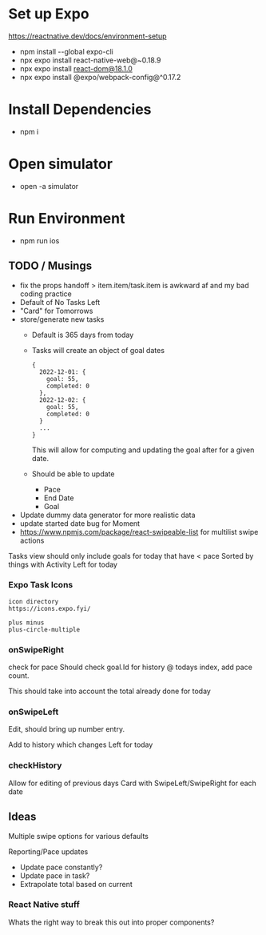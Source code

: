 # Set up Expo
https://reactnative.dev/docs/environment-setup

* npm install --global expo-cli
* npx expo install react-native-web@~0.18.9 
* npx expo install react-dom@18.1.0
* npx expo install @expo/webpack-config@^0.17.2

# Install Dependencies
* npm i

# Open simulator
* open -a simulator

# Run Environment
* npm run ios

## TODO / Musings

* fix the props handoff > item.item/task.item is awkward af and my bad coding practice
* Default of No Tasks Left
* "Card" for Tomorrows
* store/generate new tasks
  * Default is 365 days from today
  * Tasks will create an object of goal dates
      
      ```
      {
        2022-12-01: {
          goal: 55,
          completed: 0
        },
        2022-12-02: {
          goal: 55,
          completed: 0
        }
        ...
      }
      ```
    This will allow for computing and updating the goal after for a given date.
  * Should be able to update
    * Pace
    * End Date
    * Goal
* Update dummy data generator for more realistic data
* update started date bug for Moment
* https://www.npmjs.com/package/react-swipeable-list 
 for multilist swipe actions

Tasks view
  should only include goals for today that have < pace
	Sorted by things with Activity Left for today


### Expo Task Icons
    icon directory
    https://icons.expo.fyi/

    plus minus
    plus-circle-multiple

### onSwipeRight
  check for pace
	Should check goal.Id for history @ todays index, add pace count. 
  
  This should take into account the total already done for today

### onSwipeLeft
  Edit, should bring up number entry. 
  
  Add to history which changes Left for today

### checkHistory 
  Allow for editing of previous days
  Card with SwipeLeft/SwipeRight for each date

## Ideas
  Multiple swipe options for various defaults


  Reporting/Pace updates
  * Update pace constantly?
  * Update pace in task?
  * Extrapolate total based on current

### React Native stuff
  Whats the right way to break this out into proper components?